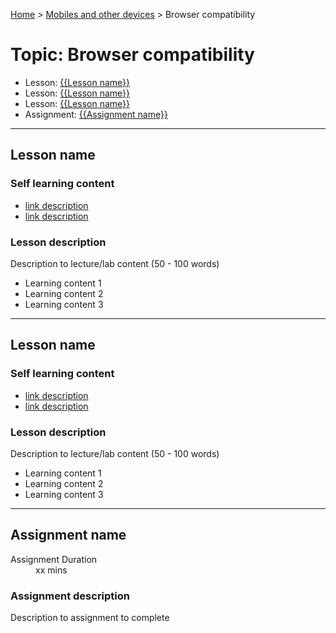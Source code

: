 [Home](../README.md) > [Mobiles and other devices](./README.md) > Browser compatibility

# Topic: Browser compatibility

* Lesson: [{{Lesson name}}](#Lesson-name)
* Lesson: [{{Lesson name}}](#Lesson-name)
* Lesson: [{{Lesson name}}](#Lesson-name)
* Assignment: [{{Assignment name}}](#Assignment-name)

---

## Lesson name

### Self learning content

* [link description](./#)
* [link description](./#)

### Lesson description

Description to lecture/lab content (50 - 100 words)

* Learning content 1
* Learning content 2
* Learning content 3

---

## Lesson name

### Self learning content

* [link description](./#)
* [link description](./#)

### Lesson description

Description to lecture/lab content (50 - 100 words)

* Learning content 1
* Learning content 2
* Learning content 3

---

## Assignment name

<dl>
<dt>Assignment Duration</dt>
<dd>xx mins</dd>
</dl>

### Assignment description

Description to assignment to complete
